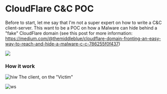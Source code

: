# CloudFlare C&C POC
Before to start, let me say that I'm not a super expert on how to write a C&C client-server. This want to be a POC on how a Malware can hide behind a "fake" CloudFlare domain (see this post for more information: https://medium.com/@themiddleblue/cloudflare-domain-fronting-an-easy-way-to-reach-and-hide-a-malware-c-c-786255f0f437)

![](http://i.imgur.com/ZTsKokU.gif)

### How it work
![hiw](http://i.imgur.com/hYzqMWx.png)
The client, on the "Victim"

![ws](http://i.imgur.com/ilVKfgV.png)
